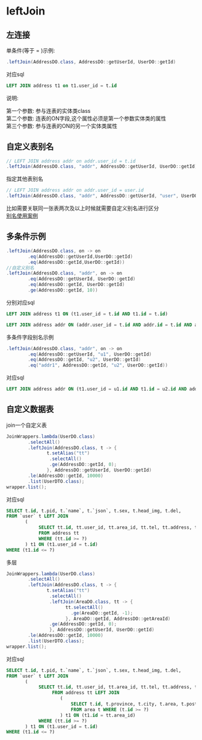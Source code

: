 # leftJoin

## 左连接

单条件(等于 = )示例:

```java
.leftJoin(AddressDO.class, AddressDO::getUserId, UserDO::getId) 
```

对应sql
```sql
LEFT JOIN address t1 on t1.user_id = t.id
```

说明:

第一个参数: 参与连表的实体类class  
第二个参数: 连表的ON字段,这个属性必须是第一个参数实体类的属性  
第三个参数: 参与连表的ON的另一个实体类属性


## 自定义表别名

```java
// LEFT JOIN address addr on addr.user_id = t.id
.leftJoin(AddressDO.class, "addr", AddressDO::getUserId, UserDO::getId)
```

指定其他表别名

```java
// LEFT JOIN address addr on addr.user_id = user.id
.leftJoin(AddressDO.class, "addr", AddressDO::getUserId, "user", UserDO::getId)
```

比如需要关联同一张表两次及以上时候就需要自定义别名进行区分  
[别名使用案例](/pages/core/other/join-same-table-many)

## 多条件示例

```java
.leftJoin(AddressDO.class, on -> on
        .eq(AddressDO::getUserId,UserDO::getId)
        .eq(AddressDO::getId,UserDO::getId))
//自定义别名
.leftJoin(AddressDO.class, "addr", on -> on
        .eq(AddressDO::getUserId, UserDO::getId)
        .eq(AddressDO::getId, UserDO::getId)
        .ge(AddressDO::getId, 10))
```

分别对应sql

```sql
LEFT JOIN address t1 ON (t1.user_id = t.id AND t1.id = t.id)

LEFT JOIN address addr ON (addr.user_id = t.id AND addr.id = t.id AND addr.id = ?)
```

多条件字段别名示例

```java
.leftJoin(AddressDO.class, "addr", on -> on
        .eq(AddressDO::getUserId, "u1", UserDO::getId)
        .eq(AddressDO::getId, "u2", UserDO::getId)
        .eq("addr1", AddressDO::getId, "u2", UserDO::getId))
```

对应sql

```sql
LEFT JOIN address addr ON (t1.user_id = u1.id AND t1.id = u2.id AND addr1.id = u2.id)
```

## 自定义数据表 <Badge type="tip" text="1.5.2+" />

join一个自定义表

```java
JoinWrappers.lambda(UserDO.class)
        .selectAll()
        .leftJoin(AddressDO.class, t -> {
               t.setAlias("tt")
                .selectAll()
                .ge(AddressDO::getId, 0);
               }, AddressDO::getUserId, UserDO::getId)
        .le(AddressDO::getId, 10000)
        .list(UserDTO.class);
wrapper.list();
```

对应sql
```sql
SELECT t.id, t.pid, t.`name`, t.`json`, t.sex, t.head_img, t.del,
FROM `user` t LEFT JOIN
       (
            SELECT tt.id, tt.user_id, tt.area_id, tt.tel, tt.address, tt.del
            FROM address tt
            WHERE (tt.id >= ?)
       ) t1 ON (t1.user_id = t.id)
WHERE (t1.id <= ?)
```

多层

```java
JoinWrappers.lambda(UserDO.class)
        .selectAll()
        .leftJoin(AddressDO.class, t -> {
               t.setAlias("tt")
                .selectAll()
                .leftJoin(AreaDO.class, tt -> {
                      tt.selectAll()
                        .ge(AreaDO::getId, -1);
                      }, AreaDO::getId, AddressDO::getAreaId)
                .ge(AddressDO::getId, 0);
                }, AddressDO::getUserId, UserDO::getId)
        .le(AddressDO::getId, 10000)
        .list(UserDTO.class);
wrapper.list();
```

对应sql

```sql
SELECT t.id, t.pid, t.`name`, t.`json`, t.sex, t.head_img, t.del,
FROM `user` t LEFT JOIN
       (
            SELECT tt.id, tt.user_id, tt.area_id, tt.tel, tt.address, tt.del
                 FROM address tt LEFT JOIN
                    (
                        SELECT t.id, t.province, t.city, t.area, t.postcode, t.del 
                        FROM area t WHERE (t.id >= ?)
                    ) t1 ON (t1.id = tt.area_id)
            WHERE (tt.id >= ?)
       ) t1 ON (t1.user_id = t.id)
WHERE (t1.id <= ?)
```